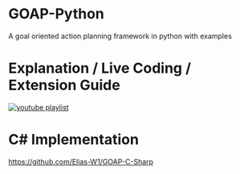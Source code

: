 # GOAP-Python
A goal oriented action planning framework in python with examples

# Explanation / Live Coding / Extension Guide

[![youtube playlist](https://img.youtube.com/vi/qaIF0iaDWRQ/0.jpg)](https://www.youtube.com/watch?v=qaIF0iaDWRQ&list=PLpgZM2kb9mwtnzD9qTg8VkAaFIOkUM_j8)

# C# Implementation

https://github.com/Elias-W1/GOAP-C-Sharp